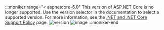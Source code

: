 :::moniker range="< aspnetcore-6.0"
This version of ASP.NET Core is no longer supported. Use the version selector in the documentation to select a supported version. For more information, see the [.NET and .NET Core Support Policy](https://dotnet.microsoft.com/platform/support/policy/dotnet-core) page.
![version](~/includes/img/lifesupport.png)
![image](https://user-images.githubusercontent.com/3605364/27348578-6b6d94f0-55a9-11e7-81a3-420816b46b30.png)
:::moniker-end

